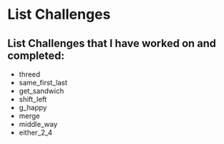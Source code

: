 # List Challenges

## List Challenges that I have worked on and completed:

* threed
* same_first_last
* get_sandwich
* shift_left
* g_happy
* merge
* middle_way
* either_2_4